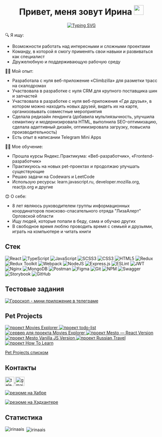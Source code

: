 <h1 align="center">Привет, меня зовут Ирина
  <img src="https://github.com/blackcater/blackcater/raw/main/images/Hi.gif" height="32"/>
</h1>
<p align="center">
  <a href="https://git.io/typing-svg">
    <img src="https://readme-typing-svg.herokuapp.com?font=Fira+Code&pause=1000&color=EFF7F2&background=BB2649&center=true&vCenter=true&width=435&lines=%D0%AF+%E2%80%94+frontend-%D1%80%D0%B0%D0%B7%D1%80%D0%B0%D0%B1%D0%BE%D1%82%D1%87%D0%B8%D0%BA" alt="Typing SVG" />
  </a>
</p>

🔍 Я ищу:

- Возможности работать над интересными и сложными проектами
- Команду, в которой я смогу применять свои навыки и развиваться как специалист
- Дружелюбную и поддерживающую рабочую среду
  
👩‍💻 Мой опыт:

- Разработала с нуля веб-приложение «Climbzilla» для разметки трасс на скалодромах
- Участвовала в разработке с нуля CRM для крупного поставщика шин и запчастей
- Участвовала в разработке с нуля веб-приложения «Где друзья», в котором можно находить новых друзей, видеть их на карте, организовывать совместные мероприятия
- Сделала редизайн лендинга (добавила мультиязычность, улучшила семантику и модернизировала HTML, выполнила SEO-оптимизацию, сделала адаптивный дизайн, оптимизировала загрузку, повысила производительность)
- Есть опыт в написании Telegram Mini Apps
  
👩‍🎓 Мое обучение:

- Прошла курсы Яндекс.Практикума: «Веб-разработчик», «Frontend-разработчик»
- Практикуюсь на новых pet-проектах и продолжаю улучшать существующие
- Решаю задачи на Codewars и LeetCode
- Использую ресурсы: learn.javascript.ru, developer.mozilla.org, reactjs.org и другие

😊 О себе:

- 8 лет являюсь руководителем группы информационных координаторов поисково-спасательного отряда "ЛизаАлерт" Орловской области
- Ищу людей, которые попали в беду, сама и обучаю других
- В свободное время люблю проводить время с семьей и друзьями, играть на компьютере и читать книги

  
<h2>Cтек</h2>

![React](https://img.shields.io/badge/react-%2320232a.svg?style=for-the-badge&logo=react&logoColor=%2361DAFB)
![TypeScript](https://img.shields.io/badge/typescript-%23007ACC.svg?style=for-the-badge&logo=typescript&logoColor=white)
![JavaScript](https://img.shields.io/badge/javascript-%23323330.svg?style=for-the-badge&logo=javascript&logoColor=%23F7DF1E)
![SCSS3](https://img.shields.io/badge/scss-%231573B6.svg?style=for-the-badge&logo=css3&logoColor=white)
![CSS3](https://img.shields.io/badge/css3-%231572B6.svg?style=for-the-badge&logo=css3&logoColor=white)
![HTML5](https://img.shields.io/badge/html5-%23E34F26.svg?style=for-the-badge&logo=html5&logoColor=white)
![Redux](https://img.shields.io/badge/redux-%23593d88.svg?style=for-the-badge&logo=redux&logoColor=white)
![Redux Toolkit](https://img.shields.io/badge/redux.toolkit-%23593d78.svg?style=for-the-badge&logo=redux&logoColor=white)
![Webpack](https://img.shields.io/badge/webpack-%238DD6F9.svg?style=for-the-badge&logo=webpack&logoColor=black)
![NodeJS](https://img.shields.io/badge/node.js-6DA55F?style=for-the-badge&logo=node.js&logoColor=white)
![Express.js](https://img.shields.io/badge/express.js-%23404d59.svg?style=for-the-badge&logo=express&logoColor=%2361DAFB)
![ESLint](https://img.shields.io/badge/ESLint-4B3263?style=for-the-badge&logo=eslint&logoColor=white)
![JWT](https://img.shields.io/badge/JWT-black?style=for-the-badge&logo=JSON%20web%20tokens)
![Nginx](https://img.shields.io/badge/nginx-%23009639.svg?style=for-the-badge&logo=nginx&logoColor=white)
![MongoDB](https://img.shields.io/badge/MongoDB-%234ea94b.svg?style=for-the-badge&logo=mongodb&logoColor=white)
![Postman](https://img.shields.io/badge/Postman-FF6C37?style=for-the-badge&logo=postman&logoColor=white)
![Figma](https://img.shields.io/badge/figma-%23F24E1E.svg?style=for-the-badge&logo=figma&logoColor=white)
![Git](https://img.shields.io/badge/git-%23F05033.svg?style=for-the-badge&logo=git&logoColor=white)
![NPM](https://img.shields.io/badge/NPM-%23000000.svg?style=for-the-badge&logo=npm&logoColor=white)
![Swagger](https://img.shields.io/badge/-Swagger-%23Clojure?style=for-the-badge&logo=swagger&logoColor=white)
![Storybook](https://img.shields.io/badge/-Storybook-FF4785?style=for-the-badge&logo=storybook&logoColor=white)
![GitHub](https://img.shields.io/badge/github-%23121011.svg?style=for-the-badge&logo=github&logoColor=white)

<h2 >Тестовые задания</h2>
<p align="left">
  <a href="https://github.com/irinaais/telegram-horoscope-app" target="_blank">
    <img alt="Гороскоп - мини приложение в телеграме" src="https://img.shields.io/badge/Telegram--Mini--App--Horoscope-D8BFD8?style=for-the-badge">
  </a>
</p>

<h2 >Pet Projects</h2>
<p align="left">
  <a href="https://github.com/irinaais/movies-explorer-frontend" target="_blank">
    <img alt="проект Movies Explorer" src="https://img.shields.io/badge/Movies--Explorer--frontend-D8BFD8?style=for-the-badge">
  </a>
  <a href="https://github.com/irinaais/ToDo-Planner" target="_blank">
    <img alt="проект todo-list" src="https://img.shields.io/badge/ToDo--Planner--Vanilla--JS--Version-cfbaf0?style=for-the-badge">
  </a>
  <a href="https://github.com/irinaais/movies-explorer-api" target="_blank">
    <img alt="сервер для проекта Movies Explorer" src="https://img.shields.io/badge/Movies--Explorer--backend-a3c4f3?style=for-the-badge">
  </a>
  <a href="https://github.com/irinaais/react-mesto-api-full" target="_blank">
    <img alt="проект Mesto — React Version" src="https://img.shields.io/badge/Mesto--React--Version-90dbf4?style=for-the-badge">
  </a>
  <a href="https://github.com/irinaais/mesto" target="_blank">
    <img alt="проект Mesto Vanilla JS Version" src="https://img.shields.io/badge/Mesto--Vanilla--JS--Version-8eecf5?style=for-the-badge">
  </a>
  <a href="https://github.com/irinaais/russian-travel" target="_blank">
    <img alt="проект Russian Travel" src="https://img.shields.io/badge/Russian--Travel-98f5e1?style=for-the-badge">
  </a>
  <a href="https://github.com/irinaais/how-to-learn" target="_blank">
    <img alt="проект How To Learn" src="https://img.shields.io/badge/How--To--Learn-b9fbc0?style=for-the-badge">
  </a>
</p>
<p>
  <a href="https://github.com/irinaais?tab=stars" target="_blank">
   Pet Projects списком
  </a>
</p>

<h2 align="left">Контакты</h2>
<p align="left">
  <a href="https://telegram.im/@Iris57" target="blank">
    <img align="center" src="https://user-images.githubusercontent.com/94970622/214825222-183351b0-5b5c-444c-b459-512181d8fc48.png" alt="telegram" height="30" width="30" />
  </a>
  <a href="mailto:irinaais90@gmail.com" target="blank">
    <img align="center" src="https://user-images.githubusercontent.com/94970622/214825481-dc54038e-5a13-46fa-9f82-d0cf4a435ed4.png" alt="gmail" height="30" width="30" />
  </a>
</p>
                                                                                                        
<p align="left">
  <a href="https://career.habr.com/irina_ais_90" target="blank">
    <img alt="резюме на Хабре" src="https://img.shields.io/badge/%D0%A0%D0%B5%D0%B7%D1%8E%D0%BC%D0%B5-HABR-critical?style=for-the-badge"/>
  </a>
</p>

<p align="left">
  <a href="https://hh.ru/resume/89b2c115ff0ba369eb0039ed1f7a796a68525a" target="blank">
    <img alt="резюме на Хэдхантере" src="https://img.shields.io/badge/%D0%A0%D0%B5%D0%B7%D1%8E%D0%BC%D0%B5-HH.ru-critical?style=for-the-badge"/>
  </a>
</p> 

<h2 align="left">Статистика</h2>
<p><img align="left" src="https://github-readme-stats-sigma-five.vercel.app/api/top-langs?username=irinaais&show_icons=true&locale=en&layout=compact" alt="irinaais" /></p>

<p>&nbsp;<img align="center" src="https://github-readme-stats-sigma-five.vercel.app/api?username=irinaais&show_icons=true&locale=en" alt="irinaais" /></p>                                                                                                                                   
